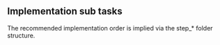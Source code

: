 ## Implementation sub tasks

The recommended implementation order is implied via the step_* folder structure.
